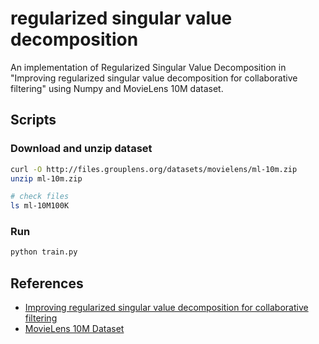# regularized singular value decomposition

An implementation of Regularized Singular Value Decomposition in "Improving regularized singular value decomposition for collaborative filtering" using Numpy and MovieLens 10M dataset.

## Scripts

### Download and unzip dataset

```sh
curl -O http://files.grouplens.org/datasets/movielens/ml-10m.zip
unzip ml-10m.zip

# check files
ls ml-10M100K
```

### Run

```sh
python train.py
```

## References

* [Improving regularized singular value decomposition for collaborative filtering](https://www.cs.uic.edu/~liub/KDD-cup-2007/proceedings/Regular-Paterek.pdf)
* [MovieLens 10M Dataset](https://grouplens.org/datasets/movielens/10m/)
